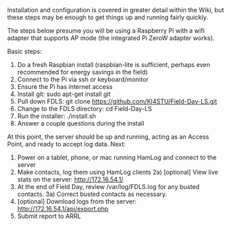 Installation and configuration is covered in greater detail within the Wiki, but these steps may be enough to get
things up and running fairly quickly.

The steps below presume you will be using a Raspberry Pi with a wifi adapter that supports AP mode (the integrated Pi ZeroW adapter
works).

Basic steps:
1) Do a fresh Raspbian install (raspbian-lite is sufficient, perhaps even recommended for energy savings in the field)
2) Connect to the Pi via ssh or keyboard/monitor
3) Ensure the Pi has internet access
4) Install git: sudo apt-get install git
5) Pull down FDLS: git clone https://github.com/KI4STU/Field-Day-LS.git
6) Change to the FDLS directory: cd Field-Day-LS
7) Run the installer: ./install.sh
8) Answer a couple questions during the install

At this point, the server should be up and running, acting as an Access Point, and ready to accept log data. Next:
1) Power on a tablet, phone, or mac running HamLog and connect to the server
2) Make contacts, log them using HamLog clients
2a) [optional] View live stats on the server: http://172.16.54.1/
3) At the end of Field Day, review /var/log/FDLS.log for any busted contacts.
3a) Correct busted contacts as necessary.
4) [optional] Download logs from the server: http://172.16.54.1/api/export.php
5) Submit report to ARRL
